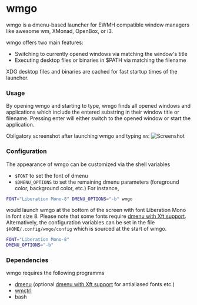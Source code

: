 # wmgo
wmgo is a dmenu-based launcher for EWMH compatible window 
managers like awesome wm, XMonad, OpenBox, or i3.

wmgo offers two main features:
* Switching to currently opened windows via matching
  the window's title
* Executing desktop files or binaries in $PATH via
  matching the filename

XDG desktop files and binaries are cached for fast 
startup times of the launcher.

### Usage
By opening wmgo and starting to type, wmgo finds all 
opened windows and applications which include the 
entered substring in their window title or filename.
Pressing enter will either switch to the opened 
window or start the application.

Obligatory screenshot after launching wmgo and typing `mn`:
![Screenshot](http://i.imgur.com/ZruYtmT.png)

### Configuration
The appearance of wmgo can be customized via 
the shell variables 
* `$FONT` to set the font of dmenu
* `$DMENU_OPTIONS` to set the remaining dmenu parameters
   (foreground color, background color, etc.)
For instance,
```bash
FONT="Liberation Mono-8" DMENU_OPTIONS="-b" wmgo
```
would launch wmgo at the bottom of the screen with font 
Liberation Mono in font size 8. Please note that some 
fonts require [dmenu with Xft support](http://tools.suckless.org/dmenu/patches/xft).
Alternatively, the configuration variables can be set
in the file `$HOME/.config/wmgo/config` which 
is sourced at the start of wmgo.
```bash
FONT="Liberation Mono-8"
DMENU_OPTIONS="-b"
```
### Dependencies
wmgo requires the following programms
* [dmenu](http://tools.suckless.org/dmenu/) 
  (optional [dmenu with Xft support](http://tools.suckless.org/dmenu/patches/xft)
  for antialiased fonts etc.)
* [wmctrl](http://tomas.styblo.name/wmctrl/)
* bash
